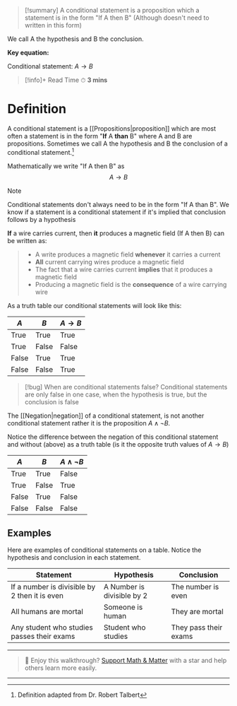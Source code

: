 
>[!summary]
A conditional statement is a proposition which a statement is in the form "If A then B" (Although doesn't need to written in this form)
>
We call A the hypothesis and B the conclusion. 
>
**Key equation:**
>
Conditional statement:
$A \to B$

>[!info]+ Read Time
⏱ **3 mins**

# Definition
A conditional statement is a [[Propositions|proposition]] which are most often a statement is in the form "**If** A **than** B" where A and B are propositions. Sometimes we call A the hypothesis and B the conclusion of a conditional statement.[^1] 

Mathematically we write "If A then B" as $$A \to B$$
>[!note] 
Conditional statements don't always need to be in the form "If A than B". We know if a statement is a conditional statement if it's implied that conclusion follows by a hypothesis
>
**If** a wire carries current, then **it** produces a magnetic field (If A then B) can be written as:
>- A write produces a magnetic field **whenever** it carries a current
>-  **All** current carrying wires produce a magnetic field
>- The fact that a wire carries current **implies** that it produces a magnetic field
>- Producing a magnetic field is the **consequence** of a wire carrying wire

As a truth table our conditional statements will look like this:

| $A$   | $B$   | $A \to B$ |
| ----- | ----- | --------- |
| True  | True  | True      |
| True  | False | False     |
| False | True  | True      |
| False | False | True      |

>[!bug] When are conditional statements false?
Conditional statements are only false in one case, when the hypothesis is true, but the conclusion is false

The [[Negation|negation]] of a conditional statement, is not another conditional statement rather it is the proposition $A \land \neg B$. 

Notice the difference between the negation of this conditional statement and without (above) as a truth table (is it the opposite truth values of $A \to B$)

| $A$   | $B$   | $A \land \neg B$ |
| ----- | ----- | ---------------- |
| True  | True  | False            |
| True  | False | True             |
| False | True  | False            |
| False | False | False            |
## Examples
Here are examples of conditional statements on a table. Notice the hypothesis and conclusion in each statement.

| Statement                                     | Hypothesis                 | Conclusion            |
| --------------------------------------------- | -------------------------- | --------------------- |
| If a number is divisible by 2 then it is even | A Number is divisible by 2 | The number is even    |
| All humans are mortal                         | Someone is human           | They are mortal       |
| Any student who studies passes their exams    | Student who studies        | They pass their exams |

---

> 🧠 Enjoy this walkthrough? [Support Math & Matter](https://github.com/rajeevphysics/Obsidian-MathMatter) with a star and help others learn more easily.

---

[^1]: Definition adapted from Dr. Robert Talbert
